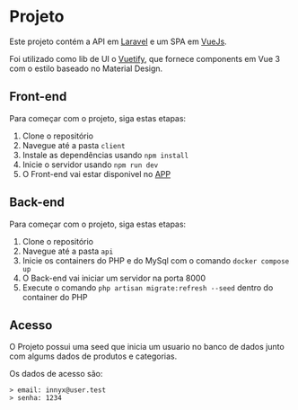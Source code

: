 # Projeto

Este projeto contém a API em [Laravel](https://laravel.com/) e um SPA em [VueJs](https://vuejs.org/).

Foi utilizado como lib de UI o [Vuetify](https://vuetifyjs.com/), que fornece components em Vue 3 com o estilo baseado no Material Design.

## Front-end

Para começar com o projeto, siga estas etapas:

1. Clone o repositório
2. Navegue até a pasta `client`
3. Instale as dependências usando `npm install`
4. Inicie o servidor usando `npm run dev`
5. O Front-end vai estar disponivel no [APP](http://localhost:3000/)

## Back-end

Para começar com o projeto, siga estas etapas:

1. Clone o repositório
2. Navegue até a pasta `api`
3. Inicie os containers do PHP e do MySql com o comando `docker compose up`
4. O Back-end vai iniciar um servidor na porta 8000
5. Execute o comando `php artisan migrate:refresh --seed` dentro do container do PHP

## Acesso

O Projeto possui uma seed que inicia um usuario no banco de dados junto com algums dados de produtos e categorias.

Os dados de acesso são:

```
> email: innyx@user.test
> senha: 1234
```
